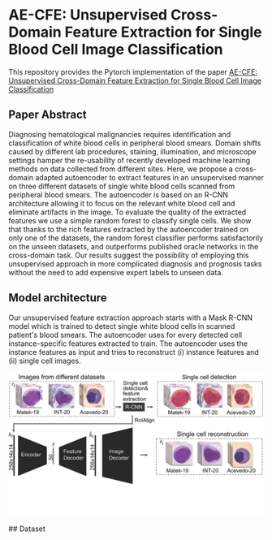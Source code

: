 # AE-CFE: Unsupervised Cross-Domain Feature Extraction for Single Blood Cell Image Classification
This repository provides the Pytorch implementation of the paper [AE-CFE: Unsupervised Cross-Domain Feature Extraction for Single Blood Cell Image Classification](https://link.springer.com/chapter/10.1007/978-3-031-16437-8_71)
## Paper Abstract
Diagnosing hematological malignancies requires identification and classification of white blood cells in peripheral blood smears. Domain shifts caused by different lab procedures, staining, illumination, and microscope settings hamper the re-usability of recently developed machine learning methods on data collected from different sites.
Here, we propose a cross-domain adapted autoencoder to extract features in an unsupervised manner on three different datasets of single white blood cells scanned from peripheral blood smears. The autoencoder is based on an R-CNN architecture allowing it to focus on the relevant white blood cell and eliminate artifacts in the image. To evaluate the quality of the extracted features we use a simple random forest to classify single cells. We show that thanks to the rich features extracted by the autoencoder trained on only one of the datasets, the random forest classifier performs satisfactorily on the unseen datasets, and outperforms published oracle networks in the cross-domain task. Our results suggest the possibility of employing this unsupervised approach in more complicated diagnosis and prognosis tasks without the need to add expensive expert labels to unseen data.
## Model architecture
Our unsupervised feature extraction approach starts with a Mask R-CNN model which is trained to detect single white blood cells in scanned patient's blood smears. The autoencoder uses for every detected cell instance-specific features extracted to train. The autoencoder uses the instance features as input and tries to reconstruct (i) instance features and (ii) single cell images.
<p align="center">
<img src="Figure/AE-CFE.jpg"  width="600" />
</p>
## Dataset
